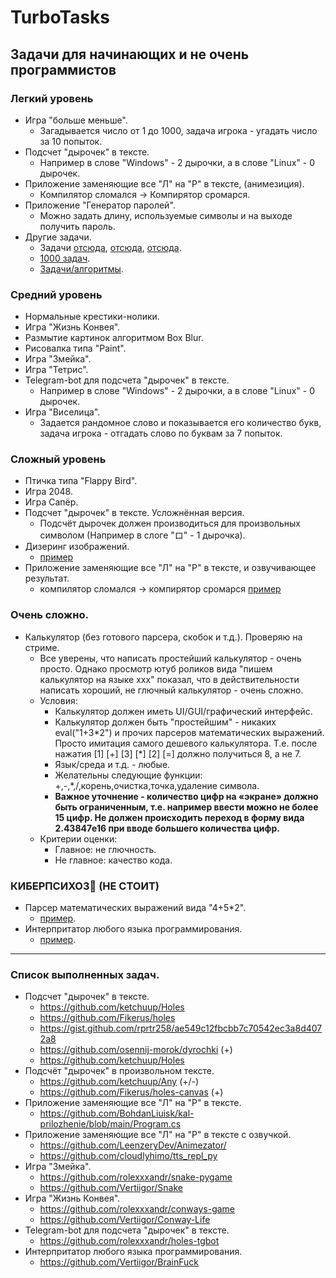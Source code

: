 # TurboTasks
## Задачи для начинающих и не очень программистов

### Легкий уровень
 - Игра "больше меньше".
   - Загадывается число от 1 до 1000, задача игрока - угадать число за 10 попыток.
 - Подсчет "дырочек" в тексте.
   - Например в слове "Windows" - 2 дырочки, а в слове "Linux" - 0 дырочек.
 - Приложение заменяющие все "Л" на "Р" в тексте, (анимезиция).
   - Компилятор сломался -> Компирятор сромарся.
 - Приложение "Генератор паролей".
   - Можно задать длину, используемые символы и на выходе получить пароль.
 - Другие задачи.
   - Задачи [отсюда](http://pascalabc.net/downloads/Books/Rubantsev/InterestLessPas.pdf), [отсюда](http://pascalabc.net/downloads/Books/Rubantsev/InterestProjProjects.pdf), [отсюда](http://pascalabc.net/downloads/Books/Rubantsev/SFML.pdf).
   - [1000 задач](http://ptaskbook.com/ru).
   - [Задачи/алгоритмы](http://algolist.ru).

### Средний уровень
 - Нормальные крестики-нолики.
 - Игра "Жизнь Конвея".
 - Размытие картинок алгоритмом Box Blur.
 - Рисовалка типа "Paint".
 - Игра "Змейка".
 - Игра "Тетрис".
 - Telegram-bot для подсчета "дырочек" в тексте.
   - Например в слове "Windows" - 2 дырочки, а в слове "Linux" - 0 дырочек.
 - Игра "Виселица".
   - Задается рандомное слово и показывается его количество букв, задача игрока - отгадать слово по буквам за 7 попыток.

### Сложный уровень
 - Птичка типа "Flappy Bird".
 - Игра 2048.
 - Игра Сапёр.
 - Подсчет "дырочек" в тексте. Усложнённая версия.
   - Подсчёт дырочек должен производиться для произвольных символом (Например в слоге "ロ" - 1 дырочка).
 - Дизеринг изображений.
   - [пример](https://github.com/turborium/Dither3)
 - Приложение заменяющие все "Л" на "Р" в тексте, и озвучивающее результат.
   - компилятор сломался -> компирятор сромарся [пример](https://github.com/turborium/microsoft-text-to-speech-delphi-example)

### Очень сложно.
 - Калькулятор (без готового парсера, скобок и т.д.). Проверяю на стриме.
   - Все уверены, что написать простейший калькулятор - очень просто. Однако просмотр ютуб роликов вида "пишем калькулятор на языке xxx" показал, что в действительности написать хороший, не глючный калькулятор - очень сложно.
   - Условия:
     - Калькулятор должен иметь UI/GUI/графический интерфейс.
     - Калькулятор должен быть "простейшим" - никаких eval("1+3\*2") и прочих парсеров математических выражений. Просто имитация самого дешевого калькулятора. Т.е. после нажатия [1] [+] [3] [\*] [2] [=] должно получиться 8, а не 7.
     - Язык/среда и т.д. - любые.
     - Желательны следующие функции: +,-,\*,/,корень,очистка,точка,удаление символа.
     - **Важное уточнение - количество цифр на «экране» должно быть ограниченным, т.е. например ввести можно не более 15 цифр. Не должен происходить переход в форму вида 2.43847e16 при вводе большего количества цифр.**
   - Критерии оценки:
     - Главное: не глючность.
     - Не главное: качество кода.
     
### КИБЕРПСИХОЗ🤪 (НЕ СТОИТ)
 - Парсер математических выражений вида "4+5*2".
   - [пример](https://github.com/turborium/SimpleMathParser).
 - Интерпритатор любого языка программирования.
   - [пример](https://github.com/turborium/turboriumbasic).
---
### Список выполненных задач.
 - Подсчет "дырочек" в тексте.
   - https://github.com/ketchuup/Holes
   - https://github.com/Fikerus/holes
   - https://gist.github.com/rprtr258/ae549c12fbcbb7c70542ec3a8d4072a8
   - https://github.com/osennij-morok/dyrochki (+)
   - https://github.com/ketchuup/Holes
 - Подсчёт "дырочек" в произвольном тексте.
   - https://github.com/ketchuup/Any (+/-)
   - https://github.com/Fikerus/holes-canvas (+)
 - Приложение заменяющие все "Л" на "Р" в тексте.
   - https://github.com/BohdanLiuisk/kal-prilozhenie/blob/main/Program.cs
 - Приложение заменяющие все "Л" на "Р" в тексте с озвучкой.
   - https://github.com/LeenzeryDev/Animezator/
   - https://github.com/cloudlyhimo/tts_repl_py
 - Игра "Змейка".
   - https://github.com/rolexxxandr/snake-pygame
   - https://github.com/Vertiigor/Snake
 - Игра "Жизнь Конвея".
   - https://github.com/rolexxxandr/conways-game
   - https://github.com/Vertiigor/Conway-Life
 - Telegram-bot для подсчета "дырочек" в тексте.
   - https://github.com/rolexxxandr/holes-tgbot
 - Интерпритатор любого языка программирования.
   - https://github.com/Vertiigor/BrainFuck

